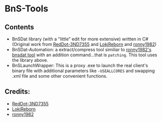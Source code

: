# BnS-Tools
## Contents
- BnSDat library (with a "little" edit for more extensive) written in C# (Original work from [RedDot-3ND7355](https://github.com/RedDot-3ND7355/BnS-Buddy) and [LokiReborn](http://www.bladeandsouldojo.com/profile/4070-lokireborn/) and [ronny1982](https://sourceforge.net/projects/bns-tools/files/bnsdat/))
- BnSDat-Automation: a extract/compress tool similiar to [ronny1982's bnsdat tool](https://sourceforge.net/projects/bns-tools/files/bnsdat/) with an addition command...that is `patching`. This tool uses the library above.
- BnSLaunchWrapper: This is a proxy .exe to launch the real client's binary file with additional parameters like `-USEALLCORES` and swapping .xml file and some other convenient functions.

## Credits:
- [RedDot-3ND7355](https://github.com/RedDot-3ND7355/BnS-Buddy)
- [LokiReborn](http://www.bladeandsouldojo.com/profile/4070-lokireborn/)
- [ronny1982](https://sourceforge.net/projects/bns-tools/files/bnsdat/)
